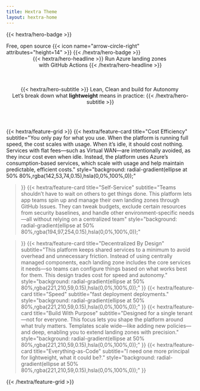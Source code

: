 ```yaml
---
title: Hextra Theme
layout: hextra-home
---
```


{{< hextra/hero-badge >}}
  <div class="hx:w-2 hx:h-2 hx:rounded-full hx:bg-primary-400"></div>
  <span>Free, open source</span>
  {{< icon name="arrow-circle-right" attributes="height=14" >}}
{{< /hextra/hero-badge >}}


<div style="margin: auto; text-align: center;">
<div class="hx:mt-6 hx:mb-6">
{{< hextra/hero-headline >}}
  Run Azure landing zones&nbsp;<br class="hx:sm:block hx:hidden" />with GitHub Actions
{{< /hextra/hero-headline >}}
</div>

  <div style="height: 3rem;"></div>


<div class="hx:mb-12">
{{< hextra/hero-subtitle >}}
  Lean, Clean and build for Autonomy&nbsp;<br class="hx:sm:block hx:hidden" />Let’s break down what  <strong>lightweight</strong> means in practice:
{{< /hextra/hero-subtitle >}}
</div>
</div>

  <div style="height: 3rem;"></div>

<div class="hx:mt-6"></div>

{{< hextra/feature-grid >}}
  {{< hextra/feature-card
    title="Cost Efficiency"
    subtitle="You only pay for what you use. When the platform is running full speed, the cost scales with usage. When it’s idle, it should cost nothing. Services with flat fees—such as Virtual WAN—are intentionally avoided, as they incur cost even when idle. Instead, the platform uses Azure’s consumption-based services, which scale with usage and help maintain predictable, efficient costs."
    style="background: radial-gradient(ellipse at 50% 80%,rgba(142,53,74,0.15),hsla(0,0%,100%,0));"
  >}}
  {{< hextra/feature-card
    title="Self-Service"
    subtitle="Teams shouldn’t have to wait on others to get things done. This platform lets app teams spin up and manage their own landing zones through GitHub Issues. They can tweak budgets, exclude certain resources from security baselines, and handle other environment-specific needs—all without relying on a centralized team"
    style="background: radial-gradient(ellipse at 50% 80%,rgba(194,97,254,0.15),hsla(0,0%,100%,0));"

  >}}
  {{< hextra/feature-card
    title="Decentralized By Design"
    subtitle="This platform keeps shared services to a minimum to avoid overhead and unnecessary friction. Instead of using centrally managed components, each landing zone includes the core services it needs—so teams can configure things based on what works best for them. This design trades cost for speed and autonomy."
    style="background: radial-gradient(ellipse at 50% 80%,rgba(221,210,59,0.15),hsla(0,0%,100%,0));"
  >}}
  {{< hextra/feature-card
    title="Speed"
    subtitle="fast deployment deployments."
    style="background: radial-gradient(ellipse at 50% 80%,rgba(221,210,59,0.15),hsla(0,0%,100%,0));"
  >}}
  {{< hextra/feature-card
    title="Build With Purpose"
    subtitle="Designed for a single tenant—not for everyone. This focus lets you shape the platform around what truly matters. Templates scale wide—like adding new policies—and deep, enabling you to extend landing zones with precision."
    style="background: radial-gradient(ellipse at 50% 80%,rgba(221,210,59,0.15),hsla(0,0%,100%,0));"
  >}}
  {{< hextra/feature-card
    title="Everything-as-Code"
    subtitle="I need one more principal for lightweight, what it could be?."
    style="background: radial-gradient(ellipse at 50% 80%,rgba(221,210,59,0.15),hsla(0,0%,100%,0));"
  >}}
  
{{< /hextra/feature-grid >}}